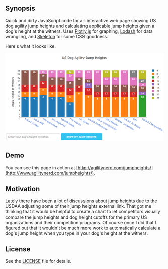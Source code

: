 
## Synopsis

Quick and dirty JavaScript code for an interactive web page showing US dog agility jump heights and calculating applicable jump heights given a dog's height at the withers.
Uses [Plotly.js](https://plot.ly/javascript/) for graphing, [Lodash](https://lodash.com/) for data wrangling, and [Skeleton](http://getskeleton.com/) for some CSS goodness.

Here's what it looks like:

![Screenshot](jumpheights.png)

## Demo

You can see this page in action at [http://agilitynerd.com/jumpheights/](http://www.agilitynerd.com/jumpheights/).

## Motivation

Lately there have been a lot of discussions about jump heights due to the USDAA adjusting some of their jump heights external link. That got me thinking that it would be helpful to create a chart to let competitors visually compare the jump heights and dog height cutoffs for the primary US organizations and their competition programs. Of course once I did that I figured out that it wouldn't be much more work to automatically calculate a dog's jump height when you type in your dog's height at the withers.

## License

See the [LICENSE](license.txt) file for details.